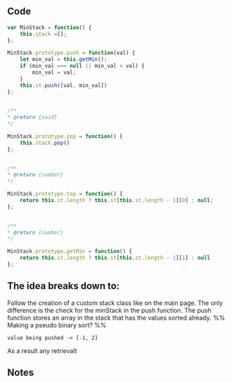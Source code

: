 ## Code
``` js
var MinStack = function() {
	this.stack =[];
};

MinStack.prototype.push = function(val) {
	let min_val = this.getMin();
	if (min_val === null || min_val > val) {
		min_val = val;
	}
	this.st.push([val, min_val])
};

  
/**
* @return {void}
*/

MinStack.prototype.pop = function() {
	this.stack.pop()
};

  
/**
* @return {number}
*/

MinStack.prototype.top = function() {
	return this.st.length ? this.st[this.st.length - 1][0] : null;
};

  
/**
* @return {number}
*/

MinStack.prototype.getMin = function() {
	return this.st.length ? this.st[this.st.length - 1][1] : null
};
```

## The idea breaks down to:
Follow the creation of a custom stack class like on the main page.
The only difference is the check for the minStack in the push function.
The push function stores an array in the stack that has the values sorted already. 
%% Making a pseudo binary sort? %%
```
value being pushed -> [-1, 2]
```
As a result any retrievalt
## Notes